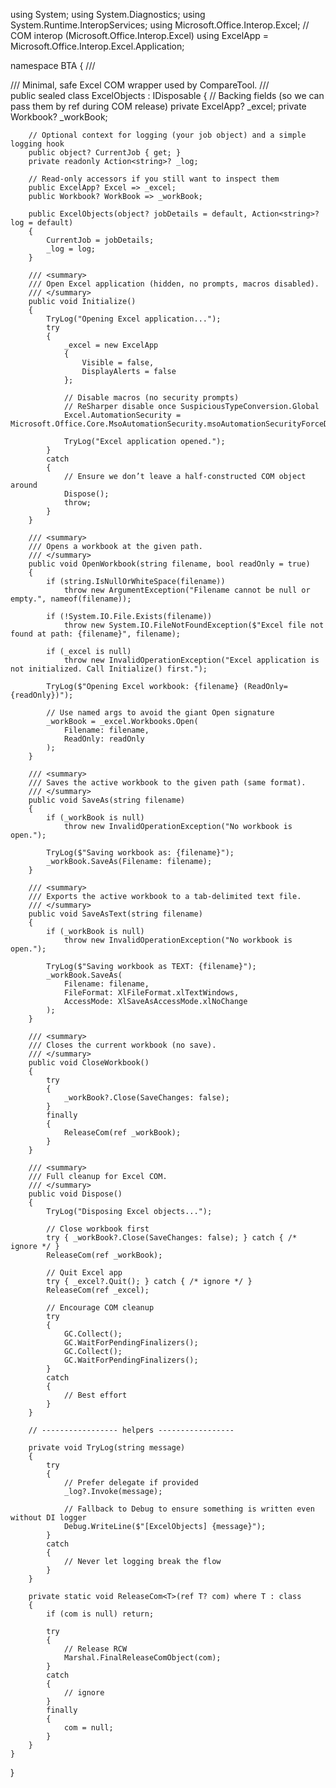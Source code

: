 using System;
using System.Diagnostics;
using System.Runtime.InteropServices;
using Microsoft.Office.Interop.Excel; // COM interop (Microsoft.Office.Interop.Excel)
using ExcelApp = Microsoft.Office.Interop.Excel.Application;

namespace BTA
{
    /// <summary>
    /// Minimal, safe Excel COM wrapper used by CompareTool.
    /// </summary>
    public sealed class ExcelObjects : IDisposable
    {
        // Backing fields (so we can pass them by ref during COM release)
        private ExcelApp? _excel;
        private Workbook? _workBook;

        // Optional context for logging (your job object) and a simple logging hook
        public object? CurrentJob { get; }
        private readonly Action<string>? _log;

        // Read-only accessors if you still want to inspect them
        public ExcelApp? Excel => _excel;
        public Workbook? WorkBook => _workBook;

        public ExcelObjects(object? jobDetails = default, Action<string>? log = default)
        {
            CurrentJob = jobDetails;
            _log = log;
        }

        /// <summary>
        /// Open Excel application (hidden, no prompts, macros disabled).
        /// </summary>
        public void Initialize()
        {
            TryLog("Opening Excel application...");
            try
            {
                _excel = new ExcelApp
                {
                    Visible = false,
                    DisplayAlerts = false
                };

                // Disable macros (no security prompts)
                // ReSharper disable once SuspiciousTypeConversion.Global
                Excel.AutomationSecurity = Microsoft.Office.Core.MsoAutomationSecurity.msoAutomationSecurityForceDisable;

                TryLog("Excel application opened.");
            }
            catch
            {
                // Ensure we don’t leave a half-constructed COM object around
                Dispose();
                throw;
            }
        }

        /// <summary>
        /// Opens a workbook at the given path.
        /// </summary>
        public void OpenWorkbook(string filename, bool readOnly = true)
        {
            if (string.IsNullOrWhiteSpace(filename))
                throw new ArgumentException("Filename cannot be null or empty.", nameof(filename));

            if (!System.IO.File.Exists(filename))
                throw new System.IO.FileNotFoundException($"Excel file not found at path: {filename}", filename);

            if (_excel is null)
                throw new InvalidOperationException("Excel application is not initialized. Call Initialize() first.");

            TryLog($"Opening Excel workbook: {filename} (ReadOnly={readOnly})");

            // Use named args to avoid the giant Open signature
            _workBook = _excel.Workbooks.Open(
                Filename: filename,
                ReadOnly: readOnly
            );
        }

        /// <summary>
        /// Saves the active workbook to the given path (same format).
        /// </summary>
        public void SaveAs(string filename)
        {
            if (_workBook is null)
                throw new InvalidOperationException("No workbook is open.");

            TryLog($"Saving workbook as: {filename}");
            _workBook.SaveAs(Filename: filename);
        }

        /// <summary>
        /// Exports the active workbook to a tab-delimited text file.
        /// </summary>
        public void SaveAsText(string filename)
        {
            if (_workBook is null)
                throw new InvalidOperationException("No workbook is open.");

            TryLog($"Saving workbook as TEXT: {filename}");
            _workBook.SaveAs(
                Filename: filename,
                FileFormat: XlFileFormat.xlTextWindows,
                AccessMode: XlSaveAsAccessMode.xlNoChange
            );
        }

        /// <summary>
        /// Closes the current workbook (no save).
        /// </summary>
        public void CloseWorkbook()
        {
            try
            {
                _workBook?.Close(SaveChanges: false);
            }
            finally
            {
                ReleaseCom(ref _workBook);
            }
        }

        /// <summary>
        /// Full cleanup for Excel COM.
        /// </summary>
        public void Dispose()
        {
            TryLog("Disposing Excel objects...");

            // Close workbook first
            try { _workBook?.Close(SaveChanges: false); } catch { /* ignore */ }
            ReleaseCom(ref _workBook);

            // Quit Excel app
            try { _excel?.Quit(); } catch { /* ignore */ }
            ReleaseCom(ref _excel);

            // Encourage COM cleanup
            try
            {
                GC.Collect();
                GC.WaitForPendingFinalizers();
                GC.Collect();
                GC.WaitForPendingFinalizers();
            }
            catch
            {
                // Best effort
            }
        }

        // ----------------- helpers -----------------

        private void TryLog(string message)
        {
            try
            {
                // Prefer delegate if provided
                _log?.Invoke(message);

                // Fallback to Debug to ensure something is written even without DI logger
                Debug.WriteLine($"[ExcelObjects] {message}");
            }
            catch
            {
                // Never let logging break the flow
            }
        }

        private static void ReleaseCom<T>(ref T? com) where T : class
        {
            if (com is null) return;

            try
            {
                // Release RCW
                Marshal.FinalReleaseComObject(com);
            }
            catch
            {
                // ignore
            }
            finally
            {
                com = null;
            }
        }
    }
}
